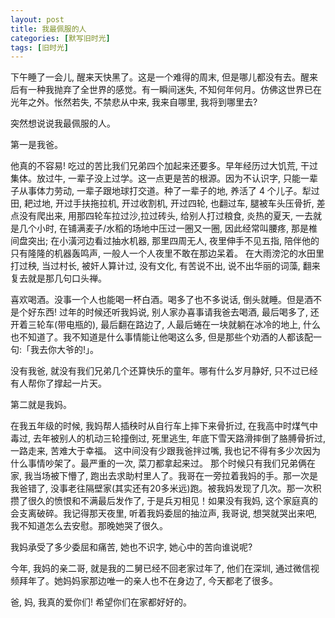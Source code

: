 ```yaml
---
layout: post
title: 我最佩服的人
categories: [默写旧时光]
tags: [旧时光]
---
```


下午睡了一会儿, 醒来天快黑了。这是一个难得的周末, 但是哪儿都没有去。醒来后有一种我抛弃了全世界的感觉。有一瞬间迷失, 不知何年何月。仿佛这世界已在光年之外。怅然若失, 不禁悲从中来, 我来自哪里, 我将到哪里去?   

突然想说说我最佩服的人。

第一是我爸。

他真的不容易! 吃过的苦比我们兄弟四个加起来还要多。早年经历过大饥荒, 干过集体。放过牛, 一辈子没上过学。这一点更是苦的根源。因为不认识字, 只能一辈子从事体力劳动, 一辈子跟地球打交道。种了一辈子的地, 养活了 4 个儿子。犁过田, 耙过地, 开过手扶拖拉机, 开过收割机, 开过四轮, 也翻过车, 腿被车头压骨折, 差点没有爬出来, 用那四轮车拉过沙,拉过砖头, 给别人打过粮食, 炎热的夏天, 一去就是几个小时, 在铺满麦子/水稻的场地中压过一圈又一圈, 因此经常叫腰疼, 那是椎间盘突出; 在小潢河边看过抽水机器, 那里四周无人, 夜里伸手不见五指, 陪伴他的只有隆隆的机器轰鸣声, 一般人一个人夜里不敢在那边呆着。 在大雨滂沱的水田里打过秧, 当过村长, 被奸人算计过, 没有文化, 有苦说不出, 说不出华丽的词藻, 翻来复去就是那几句口头禅。

喜欢喝酒。没事一个人也能喝一杯白酒。喝多了也不多说话, 倒头就睡。但是酒不是个好东西! 过年的时候还听我妈说, 别人家办喜事请我爸去喝酒, 最后喝多了, 还开着三轮车(带电瓶的), 最后翻在路边了, 人最后蜷在一块就躺在冰冷的地上, 什么也不知道了。我不知道是什么事情能让他喝这么多, 但是那些个劝酒的人都该配一句:「我去你大爷的!」。

没有我爸, 就没有我们兄弟几个还算快乐的童年。哪有什么岁月静好, 只不过已经有人帮你了撑起一片天。

第二就是我妈。

在我五年级的时候, 我妈帮人插秧时从自行车上摔下来骨折过, 在我高中时煤气中毒过, 去年被别人的机动三轮撞倒过, 死里逃生, 年底下雪天路滑摔倒了胳膊骨折过, 一路走来, 苦难大于幸福。 这中间没有少跟我爸拌过嘴, 我也记不得有多少次因为什么事情吵架了。最严重的一次, 菜刀都拿起来过。 那个时候只有我们兄弟俩在家, 我当场被下懵了, 跑出去求助村里人了。我哥在一旁拉着我妈的手。那一次是我爸错了, 没事老往隔壁家(其实还有20多米远)跑。被我妈发现了几次。那一次积攒了很久的愤恨和不满最后发作了, 于是兵刃相见！如果没有我妈, 这个家庭真的会支离破碎。我记得那天夜里, 听着我妈委屈的抽泣声, 我哥说, 想哭就哭出来吧, 我不知道怎么去安慰。那晚她哭了很久。


我妈承受了多少委屈和痛苦, 她也不识字, 她心中的苦向谁说呢?

今年, 我妈的亲二哥, 就是我的二舅已经不回老家过年了, 他们在深圳, 通过微信视频拜年了。她妈妈家那边唯一的亲人也不在身边了, 今天都老了很多。

爸, 妈,  我真的爱你们! 希望你们在家都好好的。
